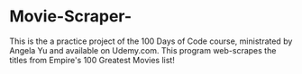 # Movie-Scraper-
This is the a practice project of the 100 Days of Code course, ministrated by Angela Yu and available on Udemy.com. This program web-scrapes the titles from Empire's 100 Greatest Movies list!
